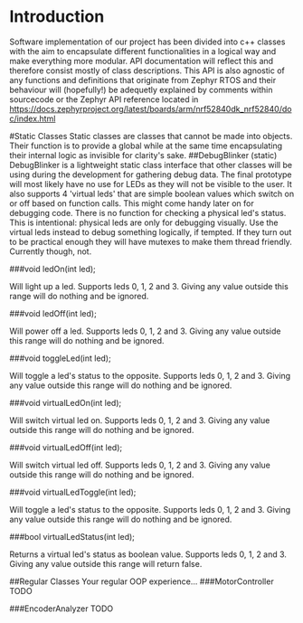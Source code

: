 # Introduction

Software implementation of our project has been divided into c++ classes with the aim to encapsulate different functionalities in a logical way
and make everything more modular. API documentation will reflect this and therefore consist mostly of class descriptions.
This API is also agnostic of any functions and definitions that originate from Zephyr RTOS and their behaviour will (hopefully!) be adequetly explained by comments within sourcecode or the Zephyr API reference located in https://docs.zephyrproject.org/latest/boards/arm/nrf52840dk_nrf52840/doc/index.html

#Static Classes
Static classes are classes that cannot be made into objects. Their function is to provide a global while at the same time encapsulating their internal logic as invisible for clarity's sake.
##DebugBlinker (static)
DebugBlinker is a lightweight static class interface that other classes will be using during the development for gathering debug data. The final prototype will most likely have no use for LEDs as they will not be visible to the user. It also supports 4 'virtual leds' that are simple boolean values which switch on or off based on function calls. This might come handy later on for debugging code. There is no function for checking a physical led's status. This is intentional: physical leds are only for debugging visually. Use the virtual leds instead to debug something logically, if tempted. If they turn out to be practical enough they will have mutexes to make them thread friendly. Currently though, not.

###void ledOn(int led);

Will light up a led. Supports leds 0, 1, 2 and 3. Giving any value outside this range will do nothing and be ignored.

###void ledOff(int led);

Will power off a led. Supports leds 0, 1, 2 and 3. Giving any value outside this range will do nothing and be ignored.

###void toggleLed(int led);

Will toggle a led's status to the opposite. Supports leds 0, 1, 2 and 3. Giving any value outside this range will do nothing and be ignored.

###void virtualLedOn(int led);

Will switch virtual led on. Supports leds 0, 1, 2 and 3. Giving any value outside this range will do nothing and be ignored.

###void virtualLedOff(int led);

Will switch virtual led off. Supports leds 0, 1, 2 and 3. Giving any value outside this range will do nothing and be ignored.

###void virtualLedToggle(int led);

Will toggle a led's status to the opposite. Supports leds 0, 1, 2 and 3. Giving any value outside this range will do nothing and be ignored.

###bool virtualLedStatus(int led);

Returns a virtual led's status as boolean value. Supports leds 0, 1, 2 and 3. Giving any value outside this range will return false.

##Regular Classes
Your regular OOP experience...
###MotorController
TODO

###EncoderAnalyzer
TODO